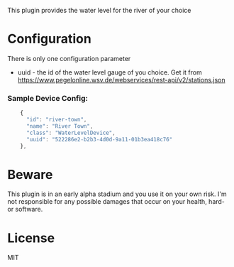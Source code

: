 This plugin provides the water level for the river of your choice

# Configuration
There is only one configuration parameter
* uuid - the id of the water level gauge of you choice. Get it from https://www.pegelonline.wsv.de/webservices/rest-api/v2/stations.json

### Sample Device Config:
```javascript
    {
      "id": "river-town",
      "name": "River Town",
      "class": "WaterLevelDevice",
      "uuid": "522286e2-b2b3-4d0d-9a11-01b3ea418c76"
    },
```

# Beware
This plugin is in an early alpha stadium and you use it on your own risk.
I'm not responsible for any possible damages that occur on your health, hard- or software.

# License
MIT
